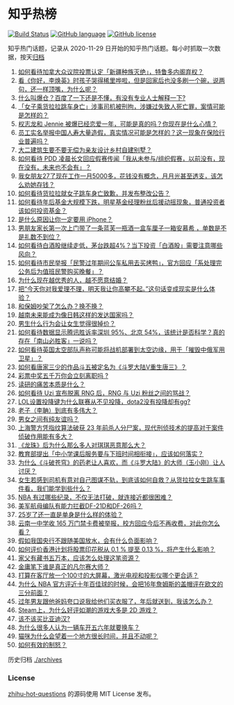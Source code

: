 # 知乎热榜
[![Build Status](https://github.com/ToWeLong/zhihu-hot-questions/workflows/CI/badge.svg)](https://github.com/ToWeLong/zhihu-hot-questions/actions)
[![GitHub language](https://img.shields.io/badge/language-golang-orange.svg)](https://golang.org/)
[![GitHub license](https://img.shields.io/github/license/ToWeLong/zhihu-hot-questions)](https://github.com/ToWeLong/zhihu-hot-questions/blob/main/LICENSE)

知乎热门话题，记录从 2020-11-29 日开始的知乎热门话题。每小时抓取一次数据，按天[归档](./archives)

<!-- BEGIN -->

1. [如何看待加拿大众议院投票认定「新疆种族灭绝」，特鲁多内阁弃权？](https://www.zhihu.com/question/445945386)
1. [看《你好，李焕英》时孩子哭得稀里哗啦，但是回家后也没多刷一个碗，说两句，还一样顶嘴，为什么呢？](https://www.zhihu.com/question/444936831)
1. [什么叫爆仓？百度了一下还是不懂，有没有专业人士解释一下?](https://www.zhihu.com/question/445888287)
1. [「女子乘货拉拉跳车身亡」涉事司机被刑拘，涉嫌过失致人死亡罪，案情可能是怎样的？](https://www.zhihu.com/question/445981125)
1. [权志龙和 Jennie 被爆已经恋爱一年，可能是真的吗？你现在是什么心情？](https://www.zhihu.com/question/446069370)
1. [员工实名举报中国人寿大量造假，真实情况可能是怎样的？这一现象在保险行业普遍吗？](https://www.zhihu.com/question/446063707)
1. [大二建筑生要不要无偿为亲友设计乡村自建别墅？](https://www.zhihu.com/question/445326537)
1. [如何看待 PDD 凌晨长文回应假赛传闻「我从未参与/组织假赛，以前没有，现在没有，未来也不会有」？](https://www.zhihu.com/question/446071263)
1. [我女朋友27了现在工作一月5000多，花钱没有概念，月月光甚至透支，该怎么劝她存钱？](https://www.zhihu.com/question/428842571)
1. [如何看待货拉拉就女子跳车身亡致歉，并发布整改公告？](https://www.zhihu.com/question/446061920)
1. [如何看待年后基金大规模下跌，明星基金经理粉丝后援动摇现象，普通投资者该如何投资基金？](https://www.zhihu.com/question/446059068)
1. [是什么原因让你一定要用 iPhone？](https://www.zhihu.com/question/404878335)
1. [男朋友家长第一次上门带了一条蓝芙一瓶酒一盒车厘子一箱安慕希  ，单数是不是礼数不到位？](https://www.zhihu.com/question/445666901)
1. [如何看待白酒股继续走低，茅台跌超4%？当下投资「白酒股」需要注意哪些风向？](https://www.zhihu.com/question/445747926)
1. [如何看待市民举报「民警过年期间公车私用去买烤鸭」，官方回应「系处理完公务后为值班民警购买晚餐」？](https://www.zhihu.com/question/445993971)
1. [为什么现在越优秀的人，越不愿意结婚？](https://www.zhihu.com/question/445071633)
1. [把“今天你对我爱理不理，明天我让你高攀不起。”这句话变成现实是什么体验？](https://www.zhihu.com/question/49629327)
1. [和保姆吵架了怎么办？换不换？](https://www.zhihu.com/question/399101032)
1. [越南未来能成为像日韩这样的发达国家吗？](https://www.zhihu.com/question/444791247)
1. [男生什么行为会让女生觉得很掉价？](https://www.zhihu.com/question/444620467)
1. [如何看待数据显示腾讯胜诉率深圳 95%、北京 54%，该统计是否科学？真的存在「南山必胜客」一说吗？](https://www.zhihu.com/question/445902577)
1. [如何看待英国太空部队声称可能将战机部署到太空边缘，用于「摧毁中俄军用卫星」？](https://www.zhihu.com/question/445946498)
1. [如何看唐家三少的作品斗五被定名为《斗罗大陆V重生唐三》？](https://www.zhihu.com/question/445447806)
1. [彩票中奖五千万你会立刻离职吗 ?](https://www.zhihu.com/question/437075849)
1. [读研的痛苦本质是什么？](https://www.zhihu.com/question/441072611)
1. [如何看待 Uzi 宣布脱离 RNG 后，RNG 与 Uzi 粉丝之间的骂战？](https://www.zhihu.com/question/445864134)
1. [LOL设置投降键为什么联赛从不见投降，dota2没有投降却有gg?](https://www.zhihu.com/question/443020498)
1. [老子（李聃）到底有多伟大？](https://www.zhihu.com/question/263494579)
1. [男女之间有纯友谊吗？](https://www.zhihu.com/question/51077217)
1. [上海警方凭指纹算法破获 23 年前杀人分尸案，现代刑侦技术的提高对于案件侦破作用能有多大？](https://www.zhihu.com/question/445935555)
1. [《龙珠》后为什么那么多人对琪琪恶意那么大？](https://www.zhihu.com/question/445390456)
1. [教育部提出「中小学课后服务要与下班时间相衔接」，应该如何落实？](https://www.zhihu.com/question/445911118)
1. [为什么《斗破苍穹》的药老让人喜欢，而《斗罗大陆》的大师（玉小刚）让人讨厌？](https://www.zhihu.com/question/440621192)
1. [女生若感到司机有意对自己图谋不轨，到底该如何自救？从货拉拉女生跳车事件看，我们能学到些什么？](https://www.zhihu.com/question/445798021)
1. [NBA 有过哪些纪录，不仅无法打破，就连接近都很困难？](https://www.zhihu.com/question/445288965)
1. [美军航母编队有能力拦截DF-21D和DF-26吗？](https://www.zhihu.com/question/47921384)
1. [25岁了还一直是单身是什么样的体验？](https://www.zhihu.com/question/33522031)
1. [云南一中学收 165 万门禁卡费被举报，校方回应今后不再收费，对此你怎么看？](https://www.zhihu.com/question/445737309)
1. [假如我国央行不跟随美国放水，会有什么负面影响？](https://www.zhihu.com/question/441321654)
1. [如何评价香港计划将股票印花税从 0.1 % 提至 0.13 %，将产生什么影响？](https://www.zhihu.com/question/446103529)
1. [家父有藏书五万本，应该怎么处理这笔资源？](https://www.zhihu.com/question/445645653)
1. [金庸笔下谁是真正的凡尔赛大师？](https://www.zhihu.com/question/445199983)
1. [打算在客厅放一个100寸的大屏幕，激光电视和投影仪哪个更合适？](https://www.zhihu.com/question/441824735)
1. [为什么 NBA 官方评近十年百佳球的时候，会把16年詹姆斯的盖帽评在欧文的三分前面？](https://www.zhihu.com/question/445372428)
1. [过年男友跟他爸妈夸口说我给他们买衣服了，年后就送到，我该怎么办？](https://www.zhihu.com/question/445509834)
1. [Steam上，为什么好评如潮的游戏大多是 2D 游戏？](https://www.zhihu.com/question/444541429)
1. [该不该买比亚迪汉?](https://www.zhihu.com/question/437599976)
1. [为什么很多人认为一辆车开五六年就要换车？](https://www.zhihu.com/question/37958506)
1. [猫咪为什么会望着一个地方很长时间，并且不动呢？](https://www.zhihu.com/question/445622768)
1. [如何有效的制怒？](https://www.zhihu.com/question/56236326)

<!-- END -->

历史归档 [./archives](./archives)


### License
[zhihu-hot-questions](https://github.com/towelong/zhihu-hot-questions) 的源码使用 MIT License 发布。